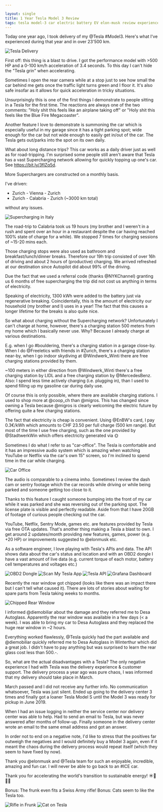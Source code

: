 ```yaml
---

layout: single
title: 1 Year Tesla Model 3 Review
tags: tesla model-3 car electric battery EV elon-musk review experience
---
```


Today one year ago, I took delivery of my @Tesla #Model3. Here's what I've experienced during that year and in over 23'500 km.

![Tesla Delivery](/blog/assets/images/tesla/delivery.jpeg)

First off: this thing is a blast to drive. I got the performance model with >500 HP and a 0-100 km/h acceleration of 3.4 seconds. To this day I can't hide the "Tesla grin" when accelerating.

Sometimes I open the rear camera while at a stop just to see how small the car behind me gets once the traffic light turns green and I floor it. It's also safe insofar as it allows for quick acceleration in tricky situations.

Unsurprisingly this is one of the first things I demonstrate to people sitting in a Tesla for the first time. The reactions are always one of the two comments: "Holy shit this feels like an airplane taking off" or "Holy shit this feels like the Blue Fire Megacoaster".

Another feature I love to demonstrate is summoning the car which is especially useful in my garage since it has a tight parking spot; wide enough for the car but not wide enough to easily get in/out of the car. The Tesla gets out/parks into the spot on its own daily.

What about long distance trips? This car works as a daily driver just as well as for road-tripping. I'm surprised some people still aren't aware that Tesla has a vast Supercharging network allowing for quickly topping up one's car. See https://bit.ly/3fIZq5d.

More Superchargers are constructed on a monthly basis.

I've driven:

* Zurich - Vienna - Zurich
* Zurich - Calabria - Zurich (~3000 km total)

without any issues. 

![Supercharging in Italy](/blog/assets/images/tesla/italy-suc.jpeg)

The road-trip to Calabria took us 19 hours (my brother and I weren't in a rush and spent over an hour in a restaurant despite the car having reached 100% state of charge for a while). We stopped 7 times for charging sessions of ~15-20 mins each.

Those charging stops were also used as bathroom and breakfast/lunch/dinner breaks. Therefore our 19h trip consisted of over 16h of driving and about 2 hours of (productive) charging. We arrived refreshed at our destination since Autopilot did about 99% of the driving.

Due the fact that we used a referral code (thanks @NYKChannel) granting us 6 months of free supercharging the trip did not cost us anything in terms of electricity.

Speaking of electricity, 1300 kWh were added to the battery just via regenerative breaking. Coincidentally, this is the amount of electricity our household (my brother and I) uses in a year! The fact that this causes a longer lifetime for the breaks is also quite nice.

So what about charging without the Supercharging network? Unfortunately I can't charge at home, however, there's a charging station 500 meters from my home which I basically never use. Why? Because I already charge at various destinations.

E.g. when I go #bouldering, there's a charging station in a garage close-by. When I do @Freeletics with friends in #Zurich, there's a charging station near-by, when I go indoor skydiving at @Windwerk_Winti there are free charging stations provided by them.

~100 meters in either direction from @Windwerk_Winti there's a free charging station by LIDL and a free charging station by @MercedesBenz. Also: I spend less time actively charging (i.e. plugging in), than I used to spend filling up my gasoline car during daily use.

Of course this is only possible, where there are available charging stations. I used to shop more at @coop_ch than @migros. This has changed since owning a Tesla because @migros is clearly welcoming the electric future by offering quite a few charging stations.

The fact that electricity is cheap is convenient. Using @EnBW's card, I pay 0.3€/kWh which amounts to CHF 23.50 per full charge (500 km range). But most of the time I use free charging, such as the one provided by @StadtwerkWin which offers electricity generated via 🌞

Sometimes I do what I refer to as "car-office". The Tesla is comfortable and it has an impressive audio system which is amazing when watching YouTube or Netflix via the car's own 15" screen, so I'm inclined to spend time in the car while charging.

![Car Office](/blog/assets/images/tesla/car-office.jpeg)


The audio is comparable to a cinema imho. Sometimes I review the dash cam or sentry footage which the car records while driving or while being parked and someone getting too close to it.

Thanks to this feature I caught someone bumping into the front of my car while it was parked and she was reversing out of the parking spot. The license plate is visible and perfectly readable. Aside from that I have 20GB of footage of curious people checking out the car.

YouTube, Netflix, Sentry Mode, games etc. are features provided by Tesla via free OTA updates. That's another thing making a Tesla a blast to own. I get around 2 updates/month providing new features, games, power (e.g. +20 HP) or improvements suggested to @elonmusk etc.

As a software engineer, I love playing with Tesla's APIs and data. The API shows data about the car's status and location and with an OBD2 dongle I have a vast amount of live data (e.g. current torque of each motor, battery cell temperatures and voltages etc.)

![OBD2 Dongle](/blog/assets/images/tesla/dongle.jpeg)
![Scan My Tesla App](/blog/assets/images/tesla/scan-my-tesla.jpeg)
![Tesla API](/blog/assets/images/tesla/api-vehicle.jpeg)
![Grafana Dashboard](/blog/assets/images/tesla/grafana-dashboard.jpeg)

Recently the rear window got chipped (looks like there was an impact there but I can't tell what caused it). There are lots of stories about waiting for spare parts from Tesla taking weeks to months.

![Chipped Rear Window](/blog/assets/images/tesla/chipped-glass.jpeg)

I informed @diemobiliar about the damage and they referred me to Desa Autoglass. Apparently the rear window was available in a few days (< a week). I was able to bring
my car to Desa Autoglass and they replaced the huge rear window in ~2 hours.

Everything worked flawlessly, @Tesla quickly had the part available and @diemobiliar quickly referred me to Desa Autoglass in Winterthur which did a great job. I didn't have to pay anything but was surprised to learn the rear glass cost less than 500.-.

So, what are the actual disadvantages with a Tesla? The only negative experience I had with Tesla was the delivery experience & customer support. The delivery process a year ago was pure chaos, I was informed that my delivery should take place in March.

March passed and I did not receive any further info. No communication whatsoever, Tesla was just silent. Ended up going to the delivery center 3 times and finally got a loaner Tesla Model S until the Model 3 was ready for pickup in June 2019.

When I had an issue logging in neither the service center nor delivery center was able to help. Had to send an email to Tesla, but was never answered after months of follow-up. Finally someone in the delivery center wrote an email to the same email address and got an answer.

In order not to end on a negative note, I'd like to stress that the positives far outweigh the negatives and I would definitely buy a Model 3 again, even if it meant the chaos during the delivery process would repeat itself (which they seem to have fixed by now).


Thank you @elonmusk and @Tesla team for such an enjoyable, incredible, amazing and fun car. I will never be able to go back to an #ICE car.

Thank you for accelerating the world's transition to sustainable energy! ☀️🔋🚗🌱

Bonus: The frunk even fits a Swiss Army rifle!
Bonus: Cats seem to like the Tesla too. 

![Rifle in Frunk](/blog/assets/images/tesla/rifle.jpeg)
![Cat on Tesla](/blog/assets/images/tesla/cat.jpeg)
